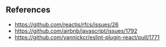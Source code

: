 

## References
- https://github.com/reactjs/rfcs/issues/26
- https://github.com/airbnb/javascript/issues/1792
- https://github.com/yannickcr/eslint-plugin-react/pull/1771